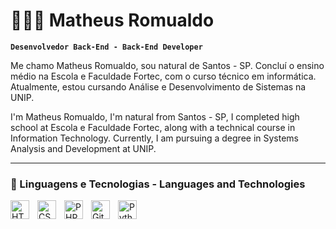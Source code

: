 # 👩🏻‍💻 Matheus Romualdo

**`Desenvolvedor Back-End - Back-End Developer`**

Me chamo Matheus Romualdo, sou natural de Santos - SP. Concluí o ensino médio na Escola e Faculdade Fortec, com o curso técnico em informática. Atualmente, estou cursando Análise e Desenvolvimento de Sistemas na UNIP.

I'm Matheus Romualdo, I'm natural from Santos - SP, I completed high school at Escola e Faculdade Fortec, along with a technical course in Information Technology. Currently, I am pursuing a degree in Systems Analysis and Development at UNIP.

---

### 🤖 Linguagens e Tecnologias - Languages and Technologies

<img 
    align="left" 
    alt="HTML"
    title="HTML" 
    width="30px" 
    style="padding-right: 10px;" 
    src="https://cdn.jsdelivr.net/gh/devicons/devicon@latest/icons/html5/html5-original.svg" 
/>
<img 
    align="left" 
    alt="CSS" 
    title="CSS"
    width="30px" 
    style="padding-right: 10px;" 
    src="https://cdn.jsdelivr.net/gh/devicons/devicon@latest/icons/css3/css3-original.svg" 
/>
<img 
    align="left" 
    alt="PHP" 
    title="PHP"
    width="30px" 
    style="padding-right: 10px;" 
    src="https://cdn.jsdelivr.net/gh/devicons/devicon@latest/icons/php/php-original.svg" 
/>
<img 
    align="left" 
    alt="Git" 
    title="Git"
    width="30px" 
    style="padding-right: 10px;" 
    src="https://cdn.jsdelivr.net/gh/devicons/devicon@latest/icons/git/git-original.svg" 
/>
<img 
    align="left" 
    alt="Python" 
    title="Python"
    width="30px" 
    style="padding-right: 10px;" 
    src="https://cdn.jsdelivr.net/gh/devicons/devicon@latest/icons/python/python-original.svg" 
/>

<br/>
<br/>

